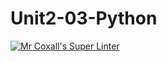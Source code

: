 # Unit2-03-Python
[![Mr Coxall's Super Linter](https://github.com/ICS3U-Programming-JosephK/Unit2-03-Python/workflows/Mr%20Coxall's%20Super%20Linter/badge.svg)](https://github.com/ICS3U-Programming-JosephK/Unit2-03-Python/actions/)
